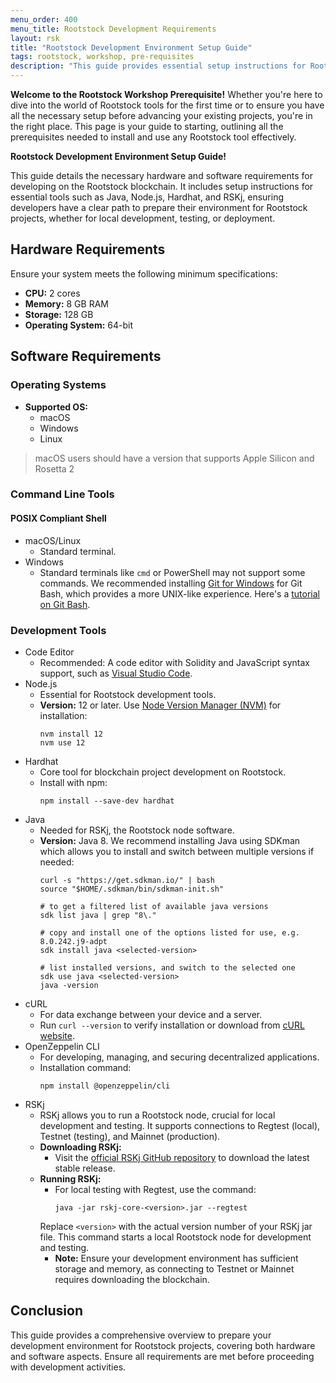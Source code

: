 ```yaml
---
menu_order: 400
menu_title: Rootstock Development Requirements
layout: rsk
title: "Rootstock Development Environment Setup Guide"
tags: rootstock, workshop, pre-requisites
description: "This guide provides essential setup instructions for Rootstock development, including hardware and key software installations."
---
```

**Welcome to the Rootstock Workshop Prerequisite!** Whether you're here to dive into the world of Rootstock tools for the first time or to ensure you have all the necessary setup before advancing your existing projects, you're in the right place. This page is your guide to starting, outlining all the prerequisites needed to install and use any Rootstock tool effectively.

**Rootstock Development Environment Setup Guide!** 

This guide details the necessary hardware and software requirements for developing on the Rootstock blockchain. It includes setup instructions for essential tools such as Java, Node.js, Hardhat, and RSKj, ensuring developers have a clear path to prepare their environment for Rootstock projects, whether for local development, testing, or deployment.

## Hardware Requirements

Ensure your system meets the following minimum specifications:
- **CPU:** 2 cores
- **Memory:** 8 GB RAM
- **Storage:** 128 GB
- **Operating System:** 64-bit

## Software Requirements
### Operating Systems

- **Supported OS:** 
    - macOS
    - Windows
    - Linux

> macOS users should have a version that supports Apple Silicon and Rosetta 2

### Command Line Tools

#### POSIX Compliant Shell

[](#top "collapsible")
- macOS/Linux
    - Standard terminal.
- Windows
    - Standard terminals like `cmd` or PowerShell may not support some commands. We recommended installing [Git for Windows](https://gitforwindows.org/) for Git Bash, which provides a more UNIX-like experience. Here's a [tutorial on Git Bash](https://www.atlassian.com/git/tutorials/git-bash).

### Development Tools

[](#top "collapsible")
- Code Editor
    - Recommended: A code editor with Solidity and JavaScript syntax support, such as [Visual Studio Code](https://code.visualstudio.com).
- Node.js
    - Essential for Rootstock development tools.
    - **Version:** 12 or later. Use [Node Version Manager (NVM)](https://github.com/nvm-sh/nvm) for installation:
        ```shell
        nvm install 12
        nvm use 12
        ```
- Hardhat
    - Core tool for blockchain project development on Rootstock.
    - Install with npm:
        ```shell
        npm install --save-dev hardhat
        ```
- Java
    - Needed for RSKj, the Rootstock node software.
    - **Version:** Java 8. We recommend installing Java using SDKman which allows you to install and switch between multiple versions if needed:
        ```shell
        curl -s "https://get.sdkman.io/" | bash
        source "$HOME/.sdkman/bin/sdkman-init.sh"

        # to get a filtered list of available java versions
        sdk list java | grep "8\."

        # copy and install one of the options listed for use, e.g. 8.0.242.j9-adpt
        sdk install java <selected-version>

        # list installed versions, and switch to the selected one
        sdk use java <selected-version>
        java -version
        ```
- cURL
    - For data exchange between your device and a server.
    - Run `curl --version` to verify installation or download from [cURL website](https://curl.haxx.se/download.html).
- OpenZeppelin CLI
    - For developing, managing, and securing decentralized applications.
    - Installation command:
        ```shell
        npm install @openzeppelin/cli
        ```
- RSKj
    - RSKj allows you to run a Rootstock node, crucial for local development and testing. It supports connections to Regtest (local), Testnet (testing), and Mainnet (production).
    - **Downloading RSKj:**
        - Visit the [official RSKj GitHub repository](https://github.com/rsksmart/rskj) to download the latest stable release.
    - **Running RSKj:**
        - For local testing with Regtest, use the command:
            ```shell
            java -jar rskj-core-<version>.jar --regtest
            ```
        Replace `<version>` with the actual version number of your RSKj jar file. This command starts a local Rootstock node for development and testing.
        - **Note:** Ensure your development environment has sufficient storage and memory, as connecting to Testnet or Mainnet requires downloading the blockchain.

## Conclusion
This guide provides a comprehensive overview to prepare your development environment for Rootstock projects, covering both hardware and software aspects. Ensure all requirements are met before proceeding with development activities.
